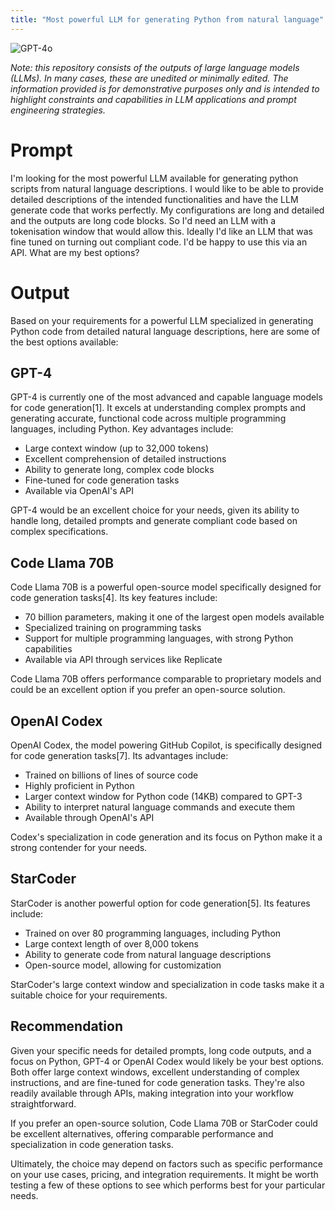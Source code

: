 ```yaml
---
title: "Most powerful LLM for generating Python from natural language"
---
```

![GPT-4o](https://img.shields.io/badge/GPT--4o-3333FF?style=for-the-badge&logo=openai&logoColor=white)



*Note: this repository consists of the outputs of large language models (LLMs). In many cases, these are unedited or minimally edited. The information provided is for demonstrative purposes only and is intended to highlight constraints and capabilities in LLM applications and prompt engineering strategies.*


# Prompt

I'm looking for the most powerful LLM available for generating python scripts from natural language descriptions. I would like to be able to provide detailed descriptions of the intended functionalities and have the LLM generate code that works perfectly. My configurations are long and detailed and the outputs are long code blocks. So I'd need an LLM with a tokenisation window that would allow this. Ideally I'd like an LLM that was fine tuned on turning out compliant code. I'd be happy to use this via an API. What are my best options?

# Output


Based on your requirements for a powerful LLM specialized in generating Python code from detailed natural language descriptions, here are some of the best options available:

## GPT-4

GPT-4 is currently one of the most advanced and capable language models for code generation[1]. It excels at understanding complex prompts and generating accurate, functional code across multiple programming languages, including Python. Key advantages include:

- Large context window (up to 32,000 tokens)
- Excellent comprehension of detailed instructions
- Ability to generate long, complex code blocks
- Fine-tuned for code generation tasks
- Available via OpenAI's API

GPT-4 would be an excellent choice for your needs, given its ability to handle long, detailed prompts and generate compliant code based on complex specifications.

## Code Llama 70B

Code Llama 70B is a powerful open-source model specifically designed for code generation tasks[4]. Its key features include:

- 70 billion parameters, making it one of the largest open models available
- Specialized training on programming tasks
- Support for multiple programming languages, with strong Python capabilities
- Available via API through services like Replicate

Code Llama 70B offers performance comparable to proprietary models and could be an excellent option if you prefer an open-source solution.

## OpenAI Codex

OpenAI Codex, the model powering GitHub Copilot, is specifically designed for code generation tasks[7]. Its advantages include:

- Trained on billions of lines of source code
- Highly proficient in Python
- Larger context window for Python code (14KB) compared to GPT-3
- Ability to interpret natural language commands and execute them
- Available through OpenAI's API

Codex's specialization in code generation and its focus on Python make it a strong contender for your needs.

## StarCoder

StarCoder is another powerful option for code generation[5]. Its features include:

- Trained on over 80 programming languages, including Python
- Large context length of over 8,000 tokens
- Ability to generate code from natural language descriptions
- Open-source model, allowing for customization

StarCoder's large context window and specialization in code tasks make it a suitable choice for your requirements.

## Recommendation

Given your specific needs for detailed prompts, long code outputs, and a focus on Python, GPT-4 or OpenAI Codex would likely be your best options. Both offer large context windows, excellent understanding of complex instructions, and are fine-tuned for code generation tasks. They're also readily available through APIs, making integration into your workflow straightforward.

If you prefer an open-source solution, Code Llama 70B or StarCoder could be excellent alternatives, offering comparable performance and specialization in code generation tasks.

Ultimately, the choice may depend on factors such as specific performance on your use cases, pricing, and integration requirements. It might be worth testing a few of these options to see which performs best for your particular needs.

 